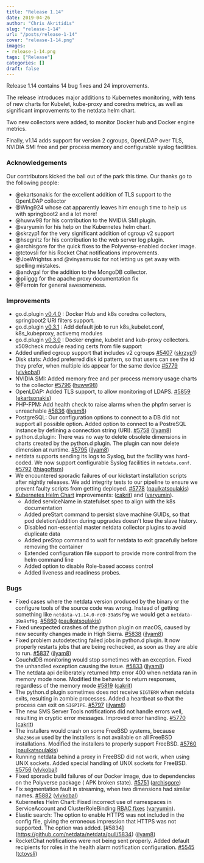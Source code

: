 ```yaml
---
title: "Release 1.14"
date: 2019-04-26
author: "Chris Akritidis"
slug: "release-1-14"
url: "/posts/release-1-14"
cover: "release-1-14.png"
images:
- release-1-14.png
tags: ["Release"]
categories: []
draft: false
---
```


Release 1.14 contains 14 bug fixes and 24 improvements.

The release introduces major additions to Kubernetes monitoring, with tens of new charts for Kubelet, kube-proxy and coredns metrics, as well as significant improvements to the netdata helm chart.

Two new collectors were added, to monitor Docker hub and Docker engine metrics.

Finally, v1.14 adds support for version 2 cgroups, OpenLDAP over TLS, NVIDIA SMI free and per process memory and configurable syslog facilities.

<!--more-->

### Acknowledgements

Our contributors kicked the ball out of the park this time. Our thanks go to the following people:

- @ekartsonakis for the excellent addition of TLS support to the OpenLDAP collector
- @Wing924 whose cat apparently leaves him enough time to help us with springboot2 and a lot more!
- @huww98 for his contribution to the NVIDIA SMI plugin.
- @varyumin for his help on the Kubernetes helm chart.
- @skrzyp1 for the very significant addition of cgroup v2 support
- @hsegnitz for his contribution to the web server log plugin.
- @archisgore for the quick fixes to the Polyverse-enabled docker image.
- @tctovsli for his Rocket Chat notifications improvements.
- @JoeWrightss and @vinyasmusic for not letting us get away with spelling mistakes.
- @andvgal for the addition to the MongoDB collector.
- @piiiggg for the apache proxy documentation fix
- @Ferroin for general awesomeness.

### Improvements

- go.d.plugin [v0.4.0](https://github.com/netdata/go.d.plugin/releases/tag/v0.4.0) : Docker Hub and k8s coredns collectors, springboot2 URI filters support.
- go.d.plugin [v0.3.1](https://github.com/netdata/go.d.plugin/releases/tag/v0.3.1) : Add default job to run k8s_kubelet.conf, k8s_kubeproxy, activemq modules 
- go.d.plugin [v0.3.0](https://github.com/netdata/go.d.plugin/releases/tag/v0.3.0) : Docker engine, kubelet and kub-proxy collectors. x509check module reading certs from file support
- Added unified cgroup support that includes v2 cgroups [\#5407](https://github.com/netdata/netdata/pull/5407) ([skrzyp1](https://github.com/skrzyp1))
- Disk stats: Added preferred disk id pattern, so that users can see the id they prefer, when multiple ids appear for the same device [\#5779](https://github.com/netdata/netdata/pull/5779) ([vlvkobal](https://github.com/vlvkobal))
- NVIDIA SMI: Added memory free and per process memory usage charts to the collector [\#5796](https://github.com/netdata/netdata/pull/5796) ([huww98](https://github.com/huww98))
- OpenLDAP: Added TLS support, to allow monitoring of LDAPS.  [\#5859](https://github.com/netdata/netdata/pull/5859) ([ekartsonakis](https://github.com/ekartsonakis))
- PHP-FPM: Add health check to raise alarms when the phpfm server is unreachable [\#5836](https://github.com/netdata/netdata/pull/5836) ([ilyam8](https://github.com/ilyam8))
- PostgreSQL: Our configuration options to connect to a DB did not support all possible option. Added option to connect to a PostreSQL instance by defining a connection string (URI). [\#5758](https://github.com/netdata/netdata/pull/5758) ([ilyam8](https://github.com/ilyam8))
- python.d.plugin: There was no way to delete obsolete dimensions in charts created by the python.d plugin. The plugin can now delete dimension at runtime. [\#5795](https://github.com/netdata/netdata/pull/5795) ([ilyam8](https://github.com/ilyam8))
- netdata supports sending its logs to Syslog, but the facility was hard-coded. We now support configurable Syslog facilities in `netdata.conf`. [\#5792](https://github.com/netdata/netdata/pull/5792) ([thiagoftsm](https://github.com/thiagoftsm))
- We encountered sporadic failures of our kickstart installation scripts after nightly releases. We add  integrity tests to our pipeline to ensure we prevent faulty scripts from getting deployed. [\#5778](https://github.com/netdata/netdata/pull/5778) ([paulkatsoulakis](https://github.com/paulkatsoulakis))
- [Kubernetes Helm Chart](https://github.com/netdata/helmchart/) improvements: ([cakrit](https://github.com/cakrit)) and ([varyumin](https://github.com/varyumin)).
  - Added serviceName in statefulset spec to align with the k8s documentation 
  - Added preStart command to persist slave machine GUIDs, so that pod deletion/addition during upgrades doesn't lose the slave history.
  - Disabled non-essential master netdata collector plugins to avoid duplicate data
  - Added preStop command to wait for netdata to exit gracefully before removing the container
  - Extended configuration file support to provide more control from the helm command line
  - Added option to disable Role-based access control
  - Added liveness and readiness probes.

### Bugs

- Fixed cases where the netdata version produced by the binary or the configure tools of the source code was wrong. Instead of getting something like `netdata-v1.14.0-rc0-39a9sf9g` we would get a `netdata-39a9sf9g`.  [\#5860](https://github.com/netdata/netdata/pull/5860) ([paulkatsoulakis](https://github.com/paulkatsoulakis))
- Fixed unexpected crashes of the python plugin on macOS, caused by new security changes made in High Sierra. [\#5838](https://github.com/netdata/netdata/pull/5838) ([ilyam8](https://github.com/ilyam8))
- Fixed problem autodetecting failed jobs in python.d plugin. It now properly restarts jobs that are being rechecked, as soon as they are able to run.  [\#5837](https://github.com/netdata/netdata/pull/5837) ([ilyam8](https://github.com/ilyam8))
- CouchdDB monitoring would stop sometimes with an exception. Fixed the unhandled exception causing the issue. [\#5833](https://github.com/netdata/netdata/pull/5833) ([ilyam8](https://github.com/ilyam8))
- The netdata api deliberately returned http error 400 when netdata ran in memory mode none. Modified the behavior to return responses, regardless of the memory mode [\#5819](https://github.com/netdata/netdata/pull/5819) ([cakrit](https://github.com/cakrit))
- The python.d plugin sometimes does not receive `SIGTERM` when netdata exits, resulting in zombie processes. Added a heartbeat so that the process can exit on `SIGPIPE`.  [\#5797](https://github.com/netdata/netdata/pull/5797) ([ilyam8](https://github.com/ilyam8))
- The new SMS Server Tools notifications did not handle errors well, resulting in cryptic error messages. Improved error handling. [\#5770](https://github.com/netdata/netdata/pull/5770) ([cakrit](https://github.com/cakrit))
- The installers would crash on some FreeBSD systems, because `sha256sum` used by the installers is not available on all FreeBSD installations. Modified the installers to properly support FreeBSD. [\#5760](https://github.com/netdata/netdata/pull/5760) ([paulkatsoulakis](https://github.com/paulkatsoulakis))
- Running netdata behind a proxy in FreeBSD did not work, when using UNIX sockets. Added special handling of UNIX sockets for FreeBSD. [\#5756](https://github.com/netdata/netdata/pull/5756) ([vlvkobal](https://github.com/vlvkobal))
- Fixed sporadic build failures of our Docker image, due to dependencies on the Polyverse package ( APK broken state). [\#5751](https://github.com/netdata/netdata/pull/5751) ([archisgore](https://github.com/archisgore))
- Fix segmentation fault in streaming, when two dimensions had similar names. [\#5882](https://github.com/netdata/netdata/pull/5882) ([vlvkobal](https://github.com/vlvkobal))
- Kubernetes Helm Chart: Fixed incorrect use of namespaces in ServiceAccount and ClusterRoleBinding  [RBAC fixes](https://github.com/netdata/helmchart/pull/11) ([varyumin](https://github.com/varyumin)).
- Elastic search: The option to enable HTTPS was not included in the config file, giving the erroneous impression that HTTPS was not supported. The option was added. [\#5834] (https://github.com/netdata/netdata/pull/5834) ([ilyam8](https://github.com/ilyam8))
- RocketChat notifications were not being sent properly. Added default recipients for roles in the health alarm notification configuration. [\#5545](https://github.com/netdata/netdata/pull/5545) ([tctovsli](https://github.com/tctovsli))
